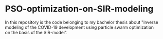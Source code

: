 # PSO-optimization-on-SIR-modeling
In this repository is the code belonging to my bachelor thesis about "Inverse modeling of the COVID-19 development using particle swarm optimization on the basis of the SIR-model".
